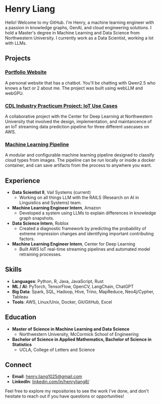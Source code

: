 # Henry Liang

Hello! Welcome to my GitHub. I'm Henry, a machine learning engineer with a passion in knowledge graphs, GenAI, and cloud engineering solutions. I hold a Master's degree in Machine Learning and Data Science from Northwestern University. I currently work as a Data Scientist, working a lot with LLMs.

## Projects

### [Portfolio Website](https://github.com/HenryLiang-123/webllm)
A personal website that has a chatbot. You'll be chatting with Qwen2.5 who knows a fact or 2 about me. The project was built using webLLM and webGPU.

### [CDL Industry Practicum Project: IoT Use Cases](https://github.com/samswain2/CDL-UseCases)
A collaborative project with the Center for Deep Learning at Northwestern University that involved the design, implementation, and maintancence of an IoT streaming data prediction pipeline for three different usecases on AWS.

### [Machine Learning Pipeline](https://github.com/HenryLiang-123/ml-pipeline)
A modular and configurable machine learning pipeline designed to classify cloud types from images. The pipeline can be run locally or inside a docker container, and can save artifacts from the process to anywhere you want.

## Experience

- **Data Scientist II**, Vail Systems (current)
  - Working on all things LLM with the RAILS (Research on AI in Linguistics and Systems) team.
- **Machine Learning Engineer Intern**, Amazon
  - Developed a system using LLMs to explain differences in knowledge graph snapshots.
- **Data Science Intern**, Roblox
  - Created a diagnostic framework by predicting the probability of extreme impression changes and identifying important contributing factors.
- **Machine Learning Engineer Intern**, Center for Deep Learning
  - Built AWS IoT real-time streaming pipelines and automated model retraining processes.

## Skills

- **Languages**: Python, R, Java, JavaScript, Rust
- **ML / AI**: PyTorch, TensorFlow, OpenCV, LangChain, ChatGPT
- **Big Data**: Spark, SQL, Hadoop, Hive, Trino, MapReduce, Neo4j/Cypher, Tableau
- **Tools**: AWS, Linux/Unix, Docker, Git/GitHub, Excel

## Education

- **Master of Science in Machine Learning and Data Science**
  - Northwestern University, McCormick School of Engineering
- **Bachelor of Science in Applied Mathematics, Bachelor of Science in Statistics**
  - UCLA, College of Letters and Science

## Connect

- **Email**: [henry.liang1025@gmail.com](mailto:henry.liang1025@gmail.com)
- **LinkedIn**: [linkedin.com/in/henryliang8/](https://www.linkedin.com/in/henryliang8/)

Feel free to explore my repositories to see the work I've done, and don't hesitate to reach out if you have questions or opportunities!
